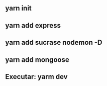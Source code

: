 ## yarn init
## yarn add express
## yarn add sucrase nodemon -D
## yarn add mongoose


## Executar: yarm dev